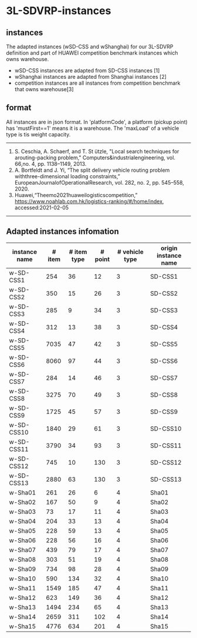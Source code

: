 # 3L-SDVRP-instances
## instances 
The adapted instances (wSD-CSS and wShanghai) for our 3L-SDVRP definition and part of HUAWEI competition benchmark instances which owns warehouse.

* wSD-CSS instances are adapted from SD-CSS instances [1]
* wShanghai instances are adapted from Shanghai instances [2]
* competition instances are all instances from competition benchmark that owns warehouse[3]


## format
All instances are in json format. In 'platformCode', a platform (pickup point) has 'mustFirst==1' means it is a warehouse. The 'maxLoad' of a vehicle type is tis weight capacity. 


---

1. S. Ceschia,  A. Schaerf,  and  T. St ̈utzle, "Local search techniques  for  arouting-packing problem," Computers&industrialengineering, vol. 66,no. 4, pp. 1138–1149, 2013.
2. A. Bortfeldt and J. Yi, “The split delivery vehicle routing problem withthree-dimensional loading constraints,” EuropeanJournalofOperationalResearch, vol. 282, no. 2, pp. 545–558, 2020.
3. Huawei,“Theemo2021huaweilogisticscompetition,” https://www.noahlab.com.hk/logistics-ranking/#/home/index, accessed:2021-02-05

---

## Adapted instances infomation
instance name|# item|# item type|# point|# vehicle type|origin instance name
-|-|-|-|-|-
w-SD-CSS1|254|36|12|3|SD-CSS1
w-SD-CSS2|350|15|26|3|SD-CSS2
w-SD-CSS3|285|9|34|3|SD-CSS3
w-SD-CSS4|312|13|38|3|SD-CSS4
w-SD-CSS5|7035|47|42|3|SD-CSS5
w-SD-CSS6|8060|97|44|3|SD-CSS6
w-SD-CSS7|284|14|46|3|SD-CSS7
w-SD-CSS8|3275|70|49|3|SD-CSS8
w-SD-CSS9|1725|45|57|3|SD-CSS9
w-SD-CSS10|1840|29|61|3|SD-CSS10
w-SD-CSS11|3790|34|93|3|SD-CSS11
w-SD-CSS12|745|10|130|3|SD-CSS12
w-SD-CSS13|2880|63|130|3|SD-CSS13
w-Sha01|261|26|6|4|Sha01
w-Sha02|167|50|9|4|Sha02
w-Sha03|73|17|11|4|Sha03
w-Sha04|204|33|13|4|Sha04
w-Sha05|228|59|13|4|Sha05
w-Sha06|228|56|16|4|Sha06
w-Sha07|439|79|17|4|Sha07
w-Sha08|303|51|19|4|Sha08
w-Sha09|734|98|28|4|Sha09
w-Sha10|590|134|32|4|Sha10
w-Sha11|1549|185|47|4|Sha11
w-Sha12|623|149|36|4|Sha12
w-Sha13|1494|234|65|4|Sha13
w-Sha14|2659|311|102|4|Sha14
w-Sha15|4776|634|201|4|Sha15
